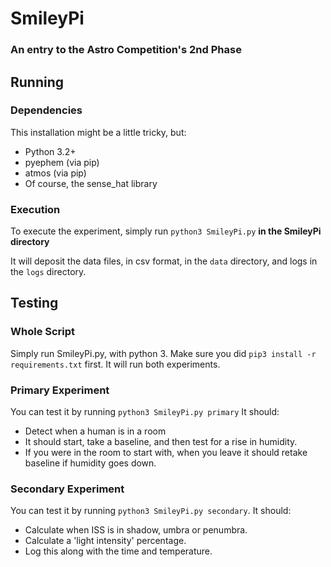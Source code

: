 # SmileyPi
### An entry to the Astro Competition's 2nd Phase

## Running
### Dependencies
This installation might be a little tricky, but:

 - Python 3.2+
 - pyephem (via pip)
 - atmos (via pip)
 - Of course, the sense_hat library

### Execution
To execute the experiment, simply run `python3 SmileyPi.py` **in the SmileyPi directory**

It will deposit the data files, in csv format, in the `data` directory, and logs in the `logs` directory.

## Testing
### Whole Script
Simply run SmileyPi.py, with python 3.
Make sure you did `pip3 install -r requirements.txt` first.
It will run both experiments.

### Primary Experiment
You can test it by running `python3 SmileyPi.py primary`
It should:

 - Detect when a human is in a room
 - It should start, take a baseline, and then test for a rise in humidity.
 - If you were in the room to start with, when you leave it should retake baseline if humidity goes down.

### Secondary Experiment
You can test it by running `python3 SmileyPi.py secondary`.
It should:

- Calculate when ISS is in shadow, umbra or penumbra.
- Calculate a 'light intensity' percentage.
- Log this along with the time and temperature.

